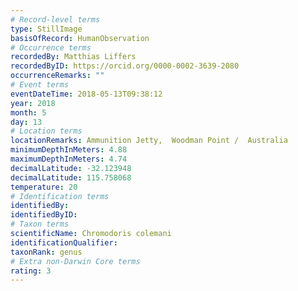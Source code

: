 ```yaml
---
# Record-level terms
type: StillImage
basisOfRecord: HumanObservation
# Occurrence terms
recordedBy: Matthias Liffers
recordedByID: https://orcid.org/0000-0002-3639-2080
occurrenceRemarks: ""
# Event terms
eventDateTime: 2018-05-13T09:38:12
year: 2018
month: 5
day: 13
# Location terms
locationRemarks: Ammunition Jetty,  Woodman Point /  Australia
minimumDepthInMeters: 4.88
maximumDepthInMeters: 4.74
decimalLatitude: -32.123948
decimalLatitude: 115.758068
temperature: 20
# Identification terms
identifiedBy: 
identifiedByID: 
# Taxon terms
scientificName: Chromodoris colemani
identificationQualifier: 
taxonRank: genus
# Extra non-Darwin Core terms
rating: 3
---
```

